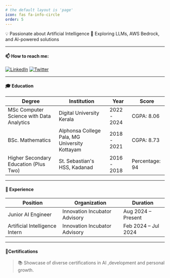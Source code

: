 ```yaml
---
# the default layout is 'page'
icon: fas fa-info-circle
order: 5
---
```


<!-- > Add Markdown syntax content to file `_tabs/about.md`{: .filepath } and it will show up on this page.
{: .prompt-tip } -->

💡 Passionate about Artificial Intelligence
🚀 Exploring LLMs, AWS Bedrock, and AI-powered solutions

----

#### 📫 How to reach me:  
[![LinkedIn](https://img.shields.io/badge/-LinkedIn-blue?style=flat-square&logo=linkedin)](https://www.linkedin.com/in/riyageorge2000) 
[![Twitter](https://img.shields.io/badge/-Twitter-blue?style=flat-square&logo=twitter)](https://twitter.com/riyageorge2000)

----

#### 🎓 Education

<table>
  <thead>
    <tr>
      <th>Degree</th>
      <th>Institution</th>
      <th>Year</th>
      <th>Score</th>
    </tr>
  </thead>
  <tbody>
    <tr>
      <td>MSc Computer Science with Data Analytics</td>
      <td>Digital University Kerala</td>
      <td>2022 - 2024</td>
      <td>CGPA: 8.06</td>
    </tr>
    <tr>
      <td>BSc. Mathematics</td>
      <td>Alphonsa College Pala, MG University Kottayam</td>
      <td>2018 - 2021</td>
      <td>CGPA: 8.73</td>
    </tr>
    <tr>
      <td>Higher Secondary Education (Plus Two)</td>
      <td>St. Sebastian's HSS, Kadanad</td>
      <td>2016 - 2018</td>
      <td>Percentage: 94</td>
    </tr>
    <!-- <tr>
      <td>High School</td>
      <td>St. John's HS, Kurumannu</td>
      <td>2016</td>
      <td>Grade: A+</td>
    </tr> -->
  </tbody>
</table>

----

#### 💼 Experience

<table>
  <thead>
    <tr>
      <th>Position</th>
      <th>Organization</th>
      <th>Duration</th>
    </tr>
  </thead>
  <tbody>
    <tr>
      <td>Junior AI Engineer</td>
      <td>Innovation Incubator Advisory</td>
      <td>Aug 2024 – Present</td>
    </tr>
    <tr>
      <td>Artificial Intelligence Intern</td>
      <td>Innovation Incubator Advisory</td>
      <td>Feb 2024 – Jul 2024</td>
    </tr>
  </tbody>
</table>

----

#### 🏅Certifications
> 📚 Showcase of diverse certifications in AI ,development and personal growth.

<style>
  .cert-grid {
    display: flex;
    flex-wrap: wrap;
    gap: 1rem;
    justify-content: start;
  }

  .cert-grid-item {
    width: 220px;
    height: 160px;
    border-radius: 12px;
    overflow: hidden;
    box-shadow: 0 4px 8px rgba(0, 0, 0, 0.1);
    transition: transform 0.2s ease, box-shadow 0.2s ease;
    color: white;
    display: flex;
    flex-direction: column;
    justify-content: center;
    text-align: center;
    padding: 1rem;
  }

  .cert-grid-item:hover {
    transform: scale(1.03);
    box-shadow: 0 8px 16px rgba(0, 0, 0, 0.2);
  }

  .cert-icon {
    font-size: 1.8rem;
    margin-bottom: 0.5rem;
  }

  .cert-caption {
    font-size: 0.9rem;
    font-weight: bold;
  }

  .cert-detail {
    font-size: 0.75rem;
    opacity: 0.9;
  }

  .cert-grid-item:nth-child(12n+1) {
  background: linear-gradient(135deg, #ff7e5f, #feb47b); /* Coral Sunset */
  }

  .cert-grid-item:nth-child(12n+2) {
    background: linear-gradient(135deg, #6a11cb, #2575fc); /* Purple Blue */
  }

  .cert-grid-item:nth-child(12n+3) {
    background: linear-gradient(135deg, #43cea2, #185a9d); /* Aqua Navy */
  }

  .cert-grid-item:nth-child(12n+4) {
    background: linear-gradient(135deg, #f7971e, #ffd200); /* Orange Sun */
  }

  .cert-grid-item:nth-child(12n+5) {
    background: linear-gradient(135deg, #ff4e50, #f9d423); /* Blood Orange */
  }

  .cert-grid-item:nth-child(12n+6) {
    background: linear-gradient(135deg, #00c6ff, #0072ff); /* Sky Blue */
  }

  .cert-grid-item:nth-child(12n+7) {
    background: linear-gradient(135deg, #f953c6, #b91d73); /* Pink Magenta */
  }

  .cert-grid-item:nth-child(12n+8) {
    background: linear-gradient(135deg, #00b09b, #96c93d); /* Emerald Lime */
  }

  .cert-grid-item:nth-child(12n+9) {
    background: linear-gradient(135deg, #f7797d, #FBD786); /* Soft Coral Yellow */
  }

  .cert-grid-item:nth-child(12n+10) {
    background: linear-gradient(135deg, #4facfe, #00f2fe); /* Electric Sky */
  }

  .cert-grid-item:nth-child(12n+11) {
    background: linear-gradient(135deg, #a18cd1, #fbc2eb); /* Lavender Pink */
  }

  .cert-grid-item:nth-child(12n) {
    background: linear-gradient(135deg, #84fab0, #8fd3f4); /* Minty Sky */
  }
</style>

<div class="cert-grid">
  <!-- Certificate items will go here -->
</div>

<script>
  const certificates = [
    { title: "Vibe Coding", url: "https://www.sololearn.com/certificates/CC-2ZEIVTFH", icon: "fas fa-robot", provider: "Sololearn", date: "August 2025" },
    { title: "Generative AI in Practice", url: "https://www.sololearn.com/en/certificates/CC-X98QU8L5", icon: "fas fa-robot", provider: "Sololearn", date: "July 2025" },
    { title: "Prompt Engineering", url: "https://www.sololearn.com/en/certificates/CC-JO9M0AWF", icon: "fas fa-code", provider: "Sololearn", date: "July 2025" },
    { title: "Neo4j Fundamentals", url: "https://graphacademy.neo4j.com/c/891c5176-8d60-497e-824d-93217199bc70/", icon: "fas fa-project-diagram", provider: "Neo4j", date: "July 2024" },
    { title: "OpenCV Bootcamp", url: "https://courses.opencv.org/certificates/6dd2df8e0e2b4b37bcacc8c5f573a788", icon: "fas fa-camera", provider: "OpenCV University", date: "February 2024" },
    { title: "Certified Blockchain Associate", url: "https://verify.kba.ai/view/IIITMK-KBA-CBA-OL-31692", icon: "fas fa-link", provider: "KBA", date: "December 2023" },
    { title: "Decision Tree", url: "https://verify.mygreatlearning.com/verify/VUMDNAKN", icon: "fas fa-code-branch", provider: "Great Learning", date: "December 2023" },
    { title: "Introduction to SQL", url: "https://www.sololearn.com/certificates/CC-UEVKUMUC", icon: "fas fa-database", provider: "Sololearn", date: "December 2023" },
    { title: "KNN Algorithm", url: "https://verify.mygreatlearning.com/verify/ZUESYLNS", icon: "fas fa-cogs", provider: "Great Learning", date: "December 2023" },
    { title: "Linear Regression", url: "https://verify.mygreatlearning.com/verify/XJLPKKRB", icon: "fas fa-chart-line", provider: "Great Learning", date: "December 2023" },
    { title: "Object Localization with TensorFlow", url: "https://www.coursera.org/account/accomplishments/certificate/L52NMH9S5YST", icon: "fas fa-crosshairs", provider: "Coursera", date: "December 2023" },
    { title: "Overview of Data Visualization", url: "https://www.coursera.org/account/accomplishments/certificate/L52NMH9S5YST", icon: "fas fa-chart-pie", provider: "Coursera", date: "December 2023" },
    { title: "Python (Basic) Certificate", url: "https://www.hackerrank.com/certificates/7edf79af0693", icon: "fab fa-python", provider: "HackerRank", date: "December 2023" },
    { title: "SQL Intermediate", url: "https://www.sololearn.com/certificates/CC-IR6DBC6B", icon: "fas fa-database", provider: "Sololearn", date: "December 2023" },
    { title: "Support Vector Machines", url: "https://verify.mygreatlearning.com/verify/QUUHTBBA", icon: "fas fa-sliders-h", provider: "Great Learning", date: "December 2023" },
    { title: "Ethereum Fundamentals Program", url: "https://verify.kba.ai/view/IIITMK-KBA-EFP-OL-31418", icon: "fab fa-ethereum", provider: "KBA", date: "November 2023" },
    { title: "Blockchain Foundation Program", url: "https://verify.kba.ai/view/IIITMK-KBA-BFP-OL-31155", icon: "fas fa-cube", provider: "KBA", date: "Octobar 2023" },
    { title: "Data Analysis using PySpark", url: "https://verify.mygreatlearning.com/verify/RRXKSIHU", icon: "fas fa-fire", provider: "Great Learning", date: "Octobar 2023" },
    { title: "Graph Modeling with Neo4j", url: "https://skillsoft.digitalbadges.skillsoft.com/6625bfe7-b42d-4181-8d4e-4720091afea2#gs.6ju96t", icon: "fas fa-project-diagram", provider: "Skillsoft", date: "Octobar 2023" },
    { title: "Introduction to Big Data and Hadoop", url: "https://verify.mygreatlearning.com/verify/HADSRHYE", icon: "fas fa-server", provider: "Great Learning", date: "Octobar 2023" },
    { title: "Photography Competition Participation", url: "https://drive.google.com/file/d/1g3Q7dJOSi-39QeNyeq5raOFoVswW2SvF/view?usp=sharing", icon: "fas fa-camera-retro", provider: "Digital University Kerala", date: "September 2023" },
    { title: "ChatGPT for Data Analytics", url: "https://certificates.mavenanalytics.io/32d18d2c-c70b-4fa8-bd1d-0723e2854003", icon: "fas fa-brain", provider: "Maven Analytics", date: "August 2023" },
    { title: "Data Visualization With Power BI", url: "https://verify.mygreatlearning.com/verify/YORTMJHI", icon: "fas fa-chart-bar", provider: "Great Learning", date: "August 2023" },
    { title: "Data Visualization using Tableau", url: "https://verify.mygreatlearning.com/verify/HPIDILDO", icon: "fas fa-chart-area", provider: "Great Learning", date: "August 2023" },
    { title: "Data Visualization: Empowering Business with Effective Insights", url: "https://forage-uploads-prod.s3.amazonaws.com/completion-certificates/Tata/MyXvBcppsW2FkNYCX_Tata_YSk44E4ZjCzCyYXQ4_1692007030550_completion_certificate.pdf", icon: "fas fa-lightbulb", provider: "Tata", date: "August 2023" },
    { title: "Flipkart GRiD 5.0 - Certificate of Participation", url: "https://unstop.com/certificate-preview/55c8e890-d1a8-4eeb-aba5-fcf9f3ee7bb3", icon: "fas fa-award", provider: "Unstop", date: "August 2023" },
    { title: "Generative AI Fundamentals", url: "https://www.cloudskillsboost.google/public_profiles/46ba3b88-4272-453e-a1e7-998a3e68b42c/badges/4638913", icon: "fas fa-microchip", provider: "Google Cloud Skills Boost", date: "August 2024" },
    { title: "Introduction to Deep Learning", url: "https://verify.mygreatlearning.com/verify/EGRKLXSV", icon: "fas fa-brain", provider: "Great Learning", date: "August 2024" },
    { title: "Data Analytics Virtual Experience Program", url: "https://forage-uploads-prod.s3.amazonaws.com/completion-certificates/Quantium/NkaC7knWtjSbi6aYv_Quantium_YSk44E4ZjCzCyYXQ4_1688730581209_completion_certificate.pdf", icon: "fas fa-laptop-code", provider: "Quantium", date: "July 2023" },
    { title: "Data Analytics and Visualization Virtual Experience", url: "https://forage-uploads-prod.s3.amazonaws.com/completion-certificates/Accenture%20North%20America/hzmoNKtzvAzXsEqx8_Accenture%20North%20America_YSk44E4ZjCzCyYXQ4_1688726615494_completion_certificate.pdf", icon: "fas fa-chart-line", provider: "Accenture", date: "July 2023" },
    { title: "Introduction to CSS", url: "https://www.sololearn.com/certificates/CC-A91ZB9XP", icon: "fab fa-css3-alt", provider: "Sololearn", date: "July 2023" },
    { title: "Introduction to HTML", url: "https://www.sololearn.com/certificates/CC-D0SGUARH", icon: "fab fa-html5", provider: "Sololearn", date: "July 2023" },
    { title: "Introduction to JavaScript", url: "https://www.sololearn.com/certificates/CC-ZKJDWMAV", icon: "fab fa-js", provider: "Sololearn", date: "July 2023" },
    { title: "Intro to Natural Language Processing", url: "https://verify.mygreatlearning.com/EULYSWJK", icon: "fas fa-language", provider: "Great Learning", date: "June 2023" },
    { title: "Machine Learning", url: "https://www.sololearn.com/certificates/CT-HXJ37NJY", icon: "fas fa-robot", provider: "Sololearn", date: "June 2023" },
    { title: "Python Core", url: "https://www.sololearn.com/certificates/CT-M2JTXGYW", icon: "fab fa-python", provider: "Sololearn", date: "June 2023" },
    { title: "Python for Beginners", url: "https://www.sololearn.com/certificates/CT-ISSV0LZD", icon: "fab fa-python", provider: "Sololearn", date: "June 2023" },
    { title: "Unsupervised ML with K-Means", url: "https://verify.mygreatlearning.com/FTBILYTO", icon: "fas fa-project-diagram", provider: "Great Learning", date: "June 2023" },
    { title: "Data Analytics Consulting Virtual Internship", url: "https://forage-uploads-prod.s3.amazonaws.com/completion-certificates/KPMG%20AU/m7W4GMqeT3bh9Nb2c_KPMG%20AU_YSk44E4ZjCzCyYXQ4_1682220132382_completion_certificate.pdf", icon: "fas fa-briefcase", provider: "KPMG", date: "April 2023" },
    { title: "Introduction to Data Analytics", url: "https://coursera.org/verify/44PVMR7GE6M8", icon: "fas fa-database", provider: "Coursera", date: "April 2023" },
    { title: "IEEE Ideation Workshop", url: "https://drive.google.com/file/d/1fmbmKP72wWIK-rUVDtRLdF8lI_S-CYdw/view", icon: "fas fa-lightbulb", provider: "IEEE CASS", date: "September 2022" },
    { title: "Geometrical Charts - Merit", url: "https://drive.google.com/file/d/1lvbqk-jHVOWgN1CmK3Y0GaTSzbKLx0ab/view?usp=sharing", icon: "fas fa-shapes", provider: "Educational Sub-district", date: "Octobar 2015" }
  ];

  const container = document.querySelector('.cert-grid');
  certificates.forEach(cert => {
    container.innerHTML += `
      <div class="cert-grid-item">
        <a href="${cert.url}" target="_blank" style="color: inherit; text-decoration: none;">
          <div class="cert-icon"><i class="${cert.icon}"></i></div>
          <div class="cert-caption">${cert.title}</div>
          <div class="cert-detail">${cert.provider} · ${cert.date}</div>
        </a>
      </div>
    `;
  });
</script>

